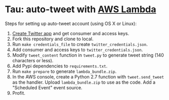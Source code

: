# Tau: auto-tweet with [AWS Lambda](https://aws.amazon.com/lambda)

Steps for setting up auto-tweet account (using OS X or Linux):

1. [Create Twitter app](https://apps.twitter.com/) and get consumer and access keys.
2. Fork this repository and clone to local.
2. Run `make credentials_file` to create `twitter_credentials.json`.
3. Add consumer and access keys to `twitter_credentials.json`.
4. Modify `tweet_content` function in `tweet.py` to generate tweet string (140 characters or less).
5. Add Pypi dependencies to `requirements.txt`.
6. Run `make prepare` to generate `lambda_bundle.zip`.
7. In the AWS console, create a Python 2.7 function with `tweet.send_tweet` as the handler. Upload `lambda_bundle.zip` to use as the code. Add a "Scheduled Event" event source.
8. Profit.